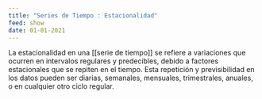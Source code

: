 ```yaml
---
title: "Series de Tiempo : Estacionalidad"
feed: show
date: 01-01-2021
---
```


La estacionalidad en una [[serie de tiempo]] se refiere a variaciones que ocurren en intervalos regulares y predecibles, debido a factores estacionales que se repiten en el tiempo. Esta repetición y previsibilidad en los datos pueden ser diarias, semanales, mensuales, trimestrales, anuales, o en cualquier otro ciclo regular.
